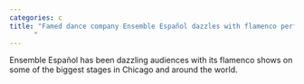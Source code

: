 ```yaml
---
categories: c
title: "Famed dance company Ensemble Español dazzles with flamenco performances
      "
---
```

Ensemble Español has been dazzling audiences with its flamenco shows on some of the biggest stages in Chicago and around the world.
      